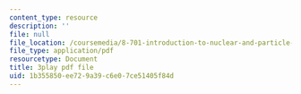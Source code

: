 ```yaml
---
content_type: resource
description: ''
file: null
file_location: /coursemedia/8-701-introduction-to-nuclear-and-particle-physics-fall-2020/1b355850ee729a39c6e07ce51405f84d_YLrCiurZTOE.pdf
file_type: application/pdf
resourcetype: Document
title: 3play pdf file
uid: 1b355850-ee72-9a39-c6e0-7ce51405f84d
---
```

